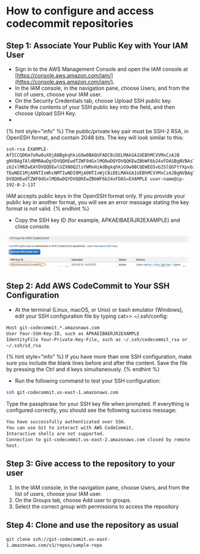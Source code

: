 # How to configure and access codecommit repositories

## **Step 1: Associate Your Public Key with Your IAM User**

* Sign in to the AWS Management Console and open the IAM console at [https://console.aws.amazon.com/iam/](https://console.aws.amazon.com/iam/).
* In the IAM console, in the navigation pane, choose Users, and from the list of users, choose your IAM user.
* On the Security Credentials tab, choose Upload SSH public key.
* Paste the contents of your SSH public key into the field, and then choose Upload SSH Key.
* 
{% hint style="info" %}
The public/private key pair must be SSH-2 RSA, in OpenSSH format, and contain 2048 bits. The key will look similar to this:

```text
ssh-rsa EXAMPLE-AfICCQD6m7oRw0uXOjANBgkqhkiG9w0BAQUFADCBiDELMAkGA1UEBhMCVVMxCzAJB
gNVBAgTAldBMRAwDgYDVQQHEwdTZWF0dGxlMQ8wDQYDVQQKEwZBbWF6b24xFDASBgNVBAsTC0lBTSBDb25
zb2xlMRIwEAYDVQQDEwlUZXN0Q2lsYWMxHzAdBgkqhkiG9w0BCQEWEG5vb25lQGFtYXpvbi5jb20wHhcNM
TEwNDI1MjA0NTIxWhcNMTIwNDI0MjA0NTIxWjCBiDELMAkGA1UEBhMCVVMxCzAJBgNVBAgTAldBMRAwDgY
DVQQHEwdTZWF0dGxlMQ8wDQYDVQQKEwZBbWF6b24xFDAS=EXAMPLE user-name@ip-192-0-2-137
```

IAM accepts public keys in the OpenSSH format only. If you provide your public key in another format, you will see an error message stating the key format is not valid.
{% endhint %}

* Copy the SSH key ID \(for example, APKAEIBAERJR2EXAMPLE\) and close console.

![](../.gitbook/assets/5.jpg)

## **Step 2: Add AWS CodeCommit to Your SSH Configuration**

* At the terminal \(Linux, macOS, or Unix\) or bash emulator \(Windows\), edit your SSH configuration file by typing cat&gt;&gt; ~/.ssh/config:

```text
Host git-codecommit.*.amazonaws.com
User Your-SSH-Key-ID, such as APKAEIBAERJR2EXAMPLE
IdentityFile Your-Private-Key-File, such as ~/.ssh/codecommit_rsa or ~/.ssh/id_rsa
```

{% hint style="info" %}
If you have more than one SSH configuration, make sure you include the blank lines before and after the content. Save the file by pressing the Ctrl and d keys simultaneously.
{% endhint %}

* Run the following command to test your SSH configuration:

```bash
ssh git-codecommit.us-east-1.amazonaws.com
```

Type the passphrase for your SSH key file when prompted. If everything is configured correctly, you should see the following success message:

```text
You have successfully authenticated over SSH. 
You can use Git to interact with AWS CodeCommit. 
Interactive shells are not supported. 
Connection to git-codecommit.us-east-2.amazonaws.com closed by remote host.
```

## **Step 3: Give access to the repository to your user**

1. In the IAM console, in the navigation pane, choose Users, and from the list of users, choose your IAM user.
2. On the Groups tab, choose Add user to groups.
3. Select the correct group with permissions to access the repository

## **Step 4: Clone and use the repository as usual**

```text
git clone ssh://git-codecommit.us-east-1.amazonaws.com/v1/repos/sample-repo
```

